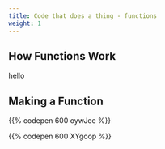 ```yaml
---
title: Code that does a thing - functions
weight: 1
---
```

## How Functions Work



hello

## Making a Function

{{% codepen 600 oywJee %}}

{{% codepen 600 XYgoop %}}
